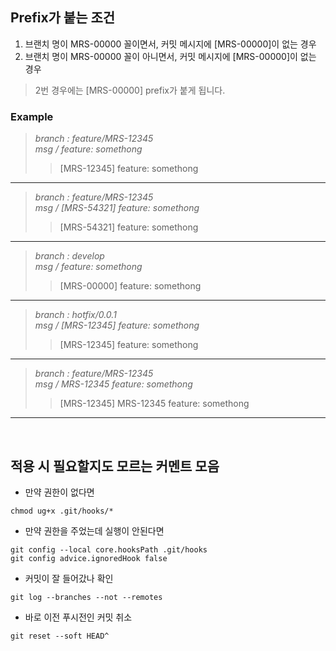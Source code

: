 ## Prefix가 붙는 조건
1. 브랜치 명이 MRS-00000 꼴이면서, 커밋 메시지에 [MRS-00000]이 없는 경우
2. 브랜치 명이 MRS-00000 꼴이 아니면서, 커밋 메시지에 [MRS-00000]이 없는 경우
> 2번 경우에는 [MRS-00000] prefix가 붙게 됩니다.

### Example
> *branch : feature/MRS-12345*<br>
> *msg / feature: somethong*
>> [MRS-12345] feature: somethong<br>
---
> *branch : feature/MRS-12345*<br>
> *msg / [MRS-54321] feature: somethong*
>> [MRS-54321] feature: somethong<br>
---
> *branch : develop*<br>
> *msg / feature: somethong*
>> [MRS-00000] feature: somethong<br>
---
> *branch : hotfix/0.0.1*<br>
> *msg / [MRS-12345] feature: somethong*
>> [MRS-12345] feature: somethong<br>
---
> *branch : feature/MRS-12345*<br>
> *msg / MRS-12345 feature: somethong*
>> [MRS-12345] MRS-12345 feature: somethong<br>

-------
<br>

## 적용 시 필요할지도 모르는 커멘트 모음
- 만약 권한이 없다면
```console
chmod ug+x .git/hooks/*
```

- 만약 권한을 주었는데 실행이 안된다면
```console
git config --local core.hooksPath .git/hooks
git config advice.ignoredHook false
```

- 커밋이 잘 들어갔나 확인

```console
git log --branches --not --remotes
```

- 바로 이전 푸시전인 커밋 취소

```console
git reset --soft HEAD^  
```
